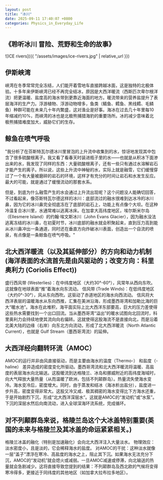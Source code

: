 ```yaml
---
layout: post
title: "冰川"
date: 2025-09-11 17:40:07 +0800
categories: Physics_in_Everyday_Life
---
```


## 《聆听冰川 冒险、荒野和生命的故事》
![ICE rivers]({{ "/assets/images/ice-rivers.jpg" | relative_url }})


## 伊斯峡湾
峡湾在冬季常常完全冻结，人们能开着雪地车直接跨越冰面，这是独特的北极体验。十多年来伊斯峡湾已经不再完全结冰，原因是大西洋暖流（西斯匹次卑尔根洋流）把更温暖、盐度高的海水带到更靠近海面的地方。暖流带来的营养盐提升了表层海洋的生产力。浮游植物、浮游动物增多，鱼类（鲭鱼、鳕鱼、黑线鳕、毛鳞鱼）种群可能在未来几十年内繁盛，这对渔业是好事。海冰在过去几十年里每10年缩减约10%，而峡湾的冰也是北极熊捕猎海豹的重要场所。冰的减少意味着北极熊捕猎难度加大，威胁它们的生存。


## 鲸鱼在喷气呼吸
"我分析了在芬斯特瓦尔德冰川里冒泡的上升流中收集到的水，惊讶地发现其中包含了很多硫酸根离子。我又看了看春天时装进瓶子里的水——也就是从积冰下面渗出来的水，我发现了同样的东西：大量硫酸根离子，还有一些只有通过水溶解岩石才能产生的离子。所以说，这些上升流中神秘的水，实际上就是融雪，它们缓慢穿过了一个有大量被磨碎的岩石的环境，这样才有充分的时间让岩石和水发生反应。最大的可能，就是通过了缓慢流动的那套水系。

但是，到底为什么融雪产生的水会通过上升流出现呢？这个问题没人能确切回答，不过看起来，像芬斯特瓦尔德这样的冰川：底部流过的融水很难到达冰冷的冰川鼻，因为它的冰川鼻完全彻底冻在了底部的岩石上，功能上有点像个大坝。在这种冷温复合冰川里，水通常难以逃离冰床。在加拿大高纬度地区，埃尔斯米尔岛（Ellesmere Island）的约翰·埃文斯冰川（John Evans Glacier），因为融水没法逃离冻结的冰川鼻，在初夏时节，冰川底部的融水就会积聚起来，直到压力高到能从冰川鼻冲出一条通道，同时还在垂直方向炸破冰川表面，创造出一个自流的喷泉，有点像是一条鲸鱼在喷气呼吸。"

## 北大西洋暖流（以及其延伸部分）的方向和动力机制(海洋表面的水流首先是由风驱动的；改变方向：科里奥利力 (Coriolis Effect))
盛行西风带 (Westerlies)：在中纬度地区（大约30°-60°），风常年从西向东吹。这就像在地球表面“推”着海水向东流动。
信风带 (Trade Winds)：在低纬度地区（大约0°-30°），风从东向西吹。这驱动了赤道地区的海水向西流动。
信风将大西洋表层的温暖海水从东向西推，汇集在美洲沿海，形成墨西哥湾和加勒比海的巨大“暖水池”。海水在此堆积，海平面实际上比大西洋东部要高，巨大的压力差使得这些热水需要找到一个出口回流。当从墨西哥湾“溢出”的暖水试图向北回流时，科里奥利力会持续地使其流向向右偏转。这就使得这股海流不是直接向北，而是沿着北美大陆的边缘（右岸）向东北方向流动，形成了北大西洋暖流（North Atlantic Current），也就是 Gulf Stream（墨西哥湾流）的延伸。



## 大西洋经向翻转环流（AMOC）
AMOC的运行并非由风直接驱动，而是主要由海水的温度（Thermo-） 和盐度（-haline） 差异造成的密度变化所驱动。墨西哥湾流和北大西洋暖流将温暖、高盐度的表层海水向北输送。这股暖流到达格陵兰、冰岛和挪威附近的高纬度海域时，向大气释放大量热量（从而温暖了欧洲，包括不列颠群岛）。热量流失使海水变冷。海水变冷后，密度增大。同时，由于蒸发和结冰（海冰析出盐分），盐度进一步升高，密度变得非常大。这股又冷又咸、极其稠密的海水变得比下方海水还重，于是开始剧烈下沉，形成“北大西洋深层水”。这就是AMOC的“发动机”或“水泵”。下沉的深层水然后向南流动，进入全球深海环流系统，完成循环。


## 对不列颠群岛来说，格陵兰岛这个大冰盖特别重要(英国的未来与格陵兰及其冰盖的命运紧紧相关。)
格陵兰冰盖的融化（特别是加速融化）会向北大西洋注入大量淡水。
物理效应：淡水密度小，且是淡的，它会稀释海水的盐度。
对AMOC的干扰：这种淡水就像一层“盖子”漂浮在寒冷、高盐度的海水之上，阻止其下沉。如果海水无法充分下沉，AMOC的“发动机”就会熄火或减弱。一旦AMOC减速或停滞，向北输送的热量就会急剧减少。这将直接导致您提到的结果：不列颠群岛及西北欧的气候将变得寒冷得多，更接近于同纬度的其他地区（如加拿大拉布拉多地区）。

[jekyll-docs]: https://jekyllrb.com/docs/home
[jekyll-gh]:   https://github.com/jekyll/jekyll
[jekyll-talk]: https://talk.jekyllrb.com/
